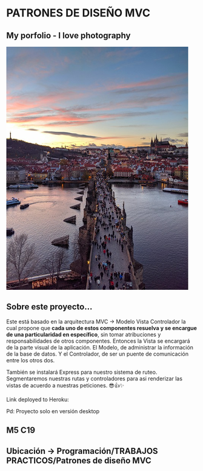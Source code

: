 # PATRONES DE DISEÑO MVC

## **My porfolio - I love photography**

![img](public/images/prague.jpg)

## Sobre este proyecto...
Este está basado en la arquitectura MVC -> Modelo Vista Controlador 
la cual propone que **cada uno de estos componentes resuelva y se encargue de una particularidad en específico**, sin tomar atribuciones y responsabilidades de otros componentes.
Entonces la Vista se encargará de la parte visual de la aplicación. El Modelo, de administrar la información de la base de datos. Y el Controlador, de ser un puente de comunicación entre los otros dos.

También se instalará Express para nuestro sistema de ruteo. Segmentaremos nuestras rutas y controladores para asi renderizar las vistas de acuerdo a nuestras peticiones.
😎👍✨

Link deployed to Heroku: 

Pd: Proyecto solo en versión desktop


## M5 C19
## Ubicación -> Programación/TRABAJOS PRACTICOS/Patrones de diseño MVC